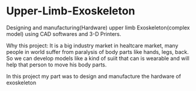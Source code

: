 # Upper-Limb-Exoskeleton

Designing and manufacturing(Hardware) upper limb Exoskeleton(complex model) using CAD softwares and 3-D Printers. 

Why this project: It is a big industry market in healtcare market, many people in world suffer from paralysis of body parts like hands, legs, back. So we can develop models like a kind of suiit that can is wearable and will help that person to move his body parts.

In this project my part was to design and manufacture the hardware of exoskeleton
